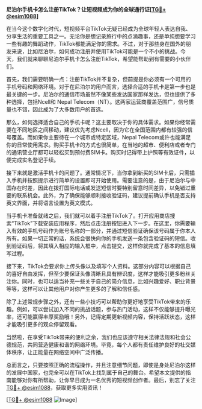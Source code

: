 **尼泊尔手机卡怎么注册TikTok？让短视频成为你的全球通行证[[TG💪+ @esim1088](https://t.me/s/esim1088)]**

在当今这个数字化时代，短视频平台TikTok无疑已经成为全球年轻人表达自我、分享生活的重要工具之一。无论你是想记录旅行中的点滴趣事，还是单纯想要学习一些有趣的舞蹈动作，TikTok都能满足你的需求。不过，对于那些身在国外的朋友来说，比如尼泊尔，如何成功注册并使用TikTok可能是一个不小的挑战。今天，我们就来聊聊尼泊尔手机卡怎么注册TikTok，希望能帮助到有需要的小伙伴们。

首先，我们需要明确一点：注册TikTok并不复杂，但前提是你必须有一个可用的手机号码和网络环境。对于在尼泊尔的用户而言，选择合适的手机卡是第一步也是最关键的一步。尼泊尔的通信市场虽然不像某些发达国家那样发达，但也提供了多种选择，包括Ncell和 Nepal Telecom（NT）。这两家运营商覆盖范围广，信号质量也不错，因此成为了大多数用户的首选。

那么，如何选择适合自己的手机卡呢？这主要取决于你的具体需求。如果你经常需要在不同地区之间移动，建议优先考虑Ncell，因为它在全国范围内都有较强的信号覆盖。而如果你主要待在一个城市或特定区域，Nepal Telecom或许也能满足你的日常使用需求。购买手机卡的方式也很简单，在当地的超市、便利店或者专门的通讯营业厅都可以轻松买到预付费SIM卡。购买时记得带上护照等有效证件，以便完成实名登记手续。

接下来就是激活手机卡的问题了。通常情况下，当你拿到新买的SIM卡后，只需插入手机并按照提示进行简单的设置即可开始使用。需要注意的是，由于尼泊尔与中国存在时差，因此在拨打国际电话或发送短信时要特别留意时间差异，以免错过重要的联系机会。此外，为了确保能够顺利接收验证码，建议提前确认手机是否支持英文界面，并将语言设置为英文模式。

当手机卡准备就绪之后，我们就可以着手注册TikTok了。打开应用商店搜索“TikTok”下载安装应用程序，然后点击注册按钮进入下一步。在这里，你需要输入有效的手机号码作为账号名称的一部分，并通过短信验证确保该号码属于你本人所有。如果一切正常的话，系统会很快向你的手机发送一条包含验证码的短信。收到验证码后，将其填入相应的输入框中，点击提交，这样你就完成了基本的信息填写过程。

接下来，TikTok会要求你上传头像以及填写个人资料。这部分内容可以根据自己的喜好自由发挥，但至少要保证头像清晰且具有辨识度，这样才能吸引更多粉丝关注你。同时，也可以适当补充一些关于自己的简介信息，比如兴趣爱好、职业背景等等，这样可以让其他用户对你产生更多的了解和信任感。

除了上述常规步骤之外，还有一些小技巧可以帮助你更好地享受TikTok带来的乐趣。例如，可以尝试加入不同的挑战话题，参与热门活动，这样不仅能够提升曝光率，还可能赢得丰厚奖励哦！另外，记得定期更新视频内容，保持活跃状态，这样才能吸引更多的观众停留观看。

当然啦，在享受TikTok带来的便利之余，我们也应该遵守相关法律法规和社会公德规范，共同营造健康和谐的网络环境。毕竟，每个人都有责任维护良好的社交媒体秩序，让正能量在网络空间中广泛传播。

总而言之，只要按照正确的流程操作，并且注意细节问题，即使是身处尼泊尔这样的发展中国家，也完全可以在TikTok上找到属于自己的舞台。希望本文提供的指南能够对你有所帮助，让你早日成为一名优秀的短视频创作者。最后，别忘了关注[TG💪+ @esim1088](https://t.me/s/esim1088)，获取更多实用资讯！

[[TG💪+ @esim1088](https://t.me/s/esim1088) ![Image](https://i.postimg.cc/4NQfJmqS/Snipaste-2025-05-13-00-14-12.png)]
